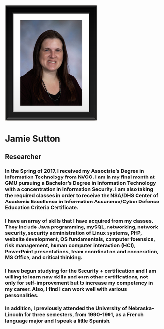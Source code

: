 <img src="https://github.com/ckyriaco/Capstone/blob/main/Photos_Gifs/Jamie_Sutton_Bio_Photo.PNG" width="300">

 # Jamie Sutton #
 ## Researcher ##

### In the Spring of 2017, I received my Associate’s Degree in Information Technology from NVCC. I am in my final month at GMU pursuing a Bachelor’s Degree in Information Technology with a concentration in Information Security. I am also taking the required classes in order to receive the NSA/DHS Center of Academic Excellence in Information Assurance/Cyber Defense Education Criteria Certificate. ###

### I have an array of skills that I have acquired from my classes. They include Java programming, mySQL, networking, network security, security administration of Linux systems, PHP, website development, OS fundamentals, computer forensics, risk management, human computer interaction (HCI), PowerPoint presentations, team coordination and cooperation, MS Office, and critical thinking. ###

### I have begun studying for the Security + certification and I am willing to learn new skills and earn other certifications, not only for self-improvement but to increase my competency in my career. Also, I find I can work well with various personalities. ###

### In addition, I previously attended the University of Nebraska-Lincoln for three semesters, from 1990-1991, as a French language major and I speak a little Spanish. ###

 

 
